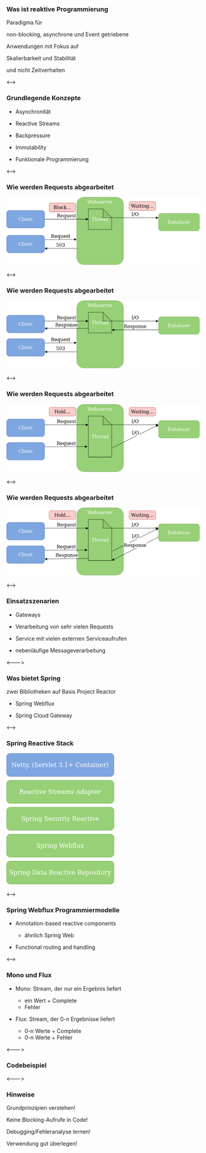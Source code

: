 ### Was ist reaktive Programmierung

Paradigma für 

<span class="color-highlight">non-blocking, asynchrone und Event getriebene</span> 

Anwendungen mit Fokus auf

<span class="color-highlight">Skalierbarkeit und Stabilität</span> 

und nicht Zeitverhalten

<-->

### Grundlegende Konzepte

* Asynchronität

* Reactive Streams

* Backpressure
  
* Immutability

* Funktionale Programmierung

<-->

### Wie werden Requests abgearbeitet

![image](./resources/request1.png)

<-->

### Wie werden Requests abgearbeitet

![image](./resources/request2.png)

<-->

### Wie werden Requests abgearbeitet

![image](./resources/request3.png)

<-->

### Wie werden Requests abgearbeitet

![image](./resources/request4.png)

<-->

### Einsatzszenarien

* Gateways

* Verarbeitung von sehr vielen Requests

* Service mit vielen externen Serviceaufrufen

* nebenläufige Messageverarbeitung

<--->

### Was bietet Spring

zwei Bibliotheken auf Basis <span class="color-highlight">Project Reactor</span> 

* Spring Webflux 

* Spring Cloud Gateway

<-->

### Spring Reactive Stack

![image](./resources/spring_stack.png)

<-->

### Spring Webflux Programmiermodelle


* <span class="color-highlight">Annotation-based</span> reactive components

  * ähnlich Spring Web

* <span class="color-highlight">Functional</span> routing and handling

<-->

### Mono und Flux

* <span class="color-important">Mono</span>: Stream, der nur <span class="color-highlight">ein</span> Ergebnis liefert
  * ein Wert + Complete
  * Fehler

* <span class="color-important">Flux</span>: Stream, der <span class="color-highlight">0-n</span> Ergebnisse liefert
  * 0-n Werte + Complete
  * 0-n Werte + Fehler 

<--->

### Codebeispiel

<--->

### Hinweise

Grundprinzipien verstehen!

Keine Blocking-Aufrufe in Code!

Debugging/Fehleranalyse lernen!

<p>
<span class="color-important">Verwendung gut überlegen!</span>
</p><!-- .element: class="fragment" -->
